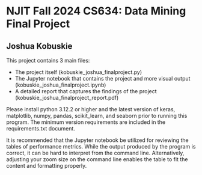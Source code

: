 # NJIT Fall 2024 CS634: Data Mining Final Project

## Joshua Kobuskie

This project contains 3 main files:

- The project itself (kobuskie_joshua_finalproject.py)
- The Jupyter notebook that contains the project and more visual output (kobuskie_joshua_finalproject.ipynb)
- A detailed report that captures the findings of the project (kobuskie_joshua_finalproject_report.pdf)

Please install python 3.12.2 or higher and the latest version of keras, matplotlib, numpy, pandas, scikit_learn, and seaborn prior to running this program. The minimum version requirements are included in the requirements.txt document.  

It is recommended that the Jupyter notebook be utilized for reviewing the tables of performance metrics. While the output produced by the program is correct, it can be hard to interpret from the command line. Alternatively, adjusting your zoom size on the command line enables the table to fit the content and formatting properly.
